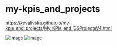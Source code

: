 # my-kpis_and_projects

https://kovalivska.github.io/my-kpis_and_projects/My_KPIs_and_DSProjectsV4.html 

[![image](https://github.com/user-attachments/assets/cd63481f-f560-436b-b527-fbb3291693d6)](https://kovalivska.github.io/my-kpis_and_projects/My_KPIs_and_DSProjectsV4.html)
[![image](https://github.com/user-attachments/assets/c4f3955c-63e7-4dbe-82f7-12c5a46d7a0e)](https://kovalivska.github.io/my-kpis_and_projects/My_KPIs_and_DSProjectsV4.html)
